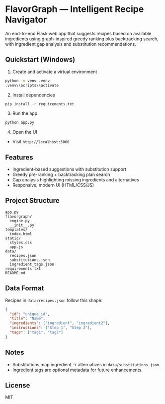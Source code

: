 # FlavorGraph — Intelligent Recipe Navigator

An end-to-end Flask web app that suggests recipes based on available ingredients using graph-inspired greedy ranking plus backtracking search, with ingredient gap analysis and substitution recommendations.

## Quickstart (Windows)

1) Create and activate a virtual environment
```bash
python -m venv .venv
.venv\\Scripts\\activate
```

2) Install dependencies
```bash
pip install -r requirements.txt
```

3) Run the app
```bash
python app.py
```

4) Open the UI
- Visit `http://localhost:5000`

## Features
- Ingredient-based suggestions with substitution support
- Greedy pre-ranking + backtracking plan search
- Gap analysis highlighting missing ingredients and alternatives
- Responsive, modern UI (HTML/CSS/JS)

## Project Structure
```
app.py
flavorgraph/
  engine.py
  __init__.py
templates/
  index.html
static/
  styles.css
  app.js
data/
  recipes.json
  substitutions.json
  ingredient_tags.json
requirements.txt
README.md
```

## Data Format
Recipes in `data/recipes.json` follow this shape:
```json
{
  "id": "unique_id",
  "title": "Name",
  "ingredients": ["ingredient", "ingredient2"],
  "instructions": ["Step 1", "Step 2"],
  "tags": ["tag1", "tag2"]
}
```

## Notes
- Substitutions map ingredient → alternatives in `data/substitutions.json`.
- Ingredient tags are optional metadata for future enhancements.

## License
MIT
